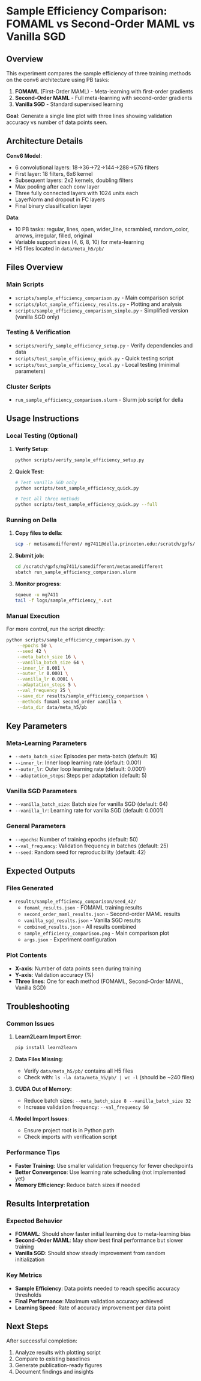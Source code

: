 # Sample Efficiency Comparison: FOMAML vs Second-Order MAML vs Vanilla SGD

## Overview

This experiment compares the sample efficiency of three training methods on the conv6 architecture using PB tasks:

1. **FOMAML** (First-Order MAML) - Meta-learning with first-order gradients
2. **Second-Order MAML** - Full meta-learning with second-order gradients  
3. **Vanilla SGD** - Standard supervised learning

**Goal**: Generate a single line plot with three lines showing validation accuracy vs number of data points seen.

## Architecture Details

**Conv6 Model**:
- 6 convolutional layers: 18→36→72→144→288→576 filters
- First layer: 18 filters, 6x6 kernel
- Subsequent layers: 2x2 kernels, doubling filters
- Max pooling after each conv layer
- Three fully connected layers with 1024 units each
- LayerNorm and dropout in FC layers
- Final binary classification layer

**Data**:
- 10 PB tasks: regular, lines, open, wider_line, scrambled, random_color, arrows, irregular, filled, original
- Variable support sizes (4, 6, 8, 10) for meta-learning
- H5 files located in `data/meta_h5/pb/`

## Files Overview

### Main Scripts
- `scripts/sample_efficiency_comparison.py` - Main comparison script
- `scripts/plot_sample_efficiency_results.py` - Plotting and analysis
- `scripts/sample_efficiency_comparison_simple.py` - Simplified version (vanilla SGD only)

### Testing & Verification
- `scripts/verify_sample_efficiency_setup.py` - Verify dependencies and data
- `scripts/test_sample_efficiency_quick.py` - Quick testing script
- `scripts/test_sample_efficiency_local.py` - Local testing (minimal parameters)

### Cluster Scripts
- `run_sample_efficiency_comparison.slurm` - Slurm job script for della

## Usage Instructions

### Local Testing (Optional)

1. **Verify Setup**:
   ```bash
   python scripts/verify_sample_efficiency_setup.py
   ```

2. **Quick Test**:
   ```bash
   # Test vanilla SGD only
   python scripts/test_sample_efficiency_quick.py
   
   # Test all three methods
   python scripts/test_sample_efficiency_quick.py --full
   ```

### Running on Della

1. **Copy files to della**:
   ```bash
   scp -r metasamedifferent/ mg7411@della.princeton.edu:/scratch/gpfs/mg7411/samedifferent/
   ```

2. **Submit job**:
   ```bash
   cd /scratch/gpfs/mg7411/samedifferent/metasamedifferent
   sbatch run_sample_efficiency_comparison.slurm
   ```

3. **Monitor progress**:
   ```bash
   squeue -u mg7411
   tail -f logs/sample_efficiency_*.out
   ```

### Manual Execution

For more control, run the script directly:

```bash
python scripts/sample_efficiency_comparison.py \
    --epochs 50 \
    --seed 42 \
    --meta_batch_size 16 \
    --vanilla_batch_size 64 \
    --inner_lr 0.001 \
    --outer_lr 0.0001 \
    --vanilla_lr 0.0001 \
    --adaptation_steps 5 \
    --val_frequency 25 \
    --save_dir results/sample_efficiency_comparison \
    --methods fomaml second_order vanilla \
    --data_dir data/meta_h5/pb
```

## Key Parameters

### Meta-Learning Parameters
- `--meta_batch_size`: Episodes per meta-batch (default: 16)
- `--inner_lr`: Inner loop learning rate (default: 0.001)
- `--outer_lr`: Outer loop learning rate (default: 0.0001)
- `--adaptation_steps`: Steps per adaptation (default: 5)

### Vanilla SGD Parameters
- `--vanilla_batch_size`: Batch size for vanilla SGD (default: 64)
- `--vanilla_lr`: Learning rate for vanilla SGD (default: 0.0001)

### General Parameters
- `--epochs`: Number of training epochs (default: 50)
- `--val_frequency`: Validation frequency in batches (default: 25)
- `--seed`: Random seed for reproducibility (default: 42)

## Expected Outputs

### Files Generated
- `results/sample_efficiency_comparison/seed_42/`
  - `fomaml_results.json` - FOMAML training results
  - `second_order_maml_results.json` - Second-order MAML results
  - `vanilla_sgd_results.json` - Vanilla SGD results
  - `combined_results.json` - All results combined
  - `sample_efficiency_comparison.png` - Main comparison plot
  - `args.json` - Experiment configuration

### Plot Contents
- **X-axis**: Number of data points seen during training
- **Y-axis**: Validation accuracy (%)
- **Three lines**: One for each method (FOMAML, Second-Order MAML, Vanilla SGD)

## Troubleshooting

### Common Issues

1. **Learn2Learn Import Error**:
   ```bash
   pip install learn2learn
   ```

2. **Data Files Missing**:
   - Verify `data/meta_h5/pb/` contains all H5 files
   - Check with: `ls -la data/meta_h5/pb/ | wc -l` (should be ~240 files)

3. **CUDA Out of Memory**:
   - Reduce batch sizes: `--meta_batch_size 8 --vanilla_batch_size 32`
   - Increase validation frequency: `--val_frequency 50`

4. **Model Import Issues**:
   - Ensure project root is in Python path
   - Check imports with verification script

### Performance Tips

- **Faster Training**: Use smaller validation frequency for fewer checkpoints
- **Better Convergence**: Use learning rate scheduling (not implemented yet)
- **Memory Efficiency**: Reduce batch sizes if needed

## Results Interpretation

### Expected Behavior
- **FOMAML**: Should show faster initial learning due to meta-learning bias
- **Second-Order MAML**: May show best final performance but slower training
- **Vanilla SGD**: Should show steady improvement from random initialization

### Key Metrics
- **Sample Efficiency**: Data points needed to reach specific accuracy thresholds
- **Final Performance**: Maximum validation accuracy achieved
- **Learning Speed**: Rate of accuracy improvement per data point

## Next Steps

After successful completion:
1. Analyze results with plotting script
2. Compare to existing baselines
3. Generate publication-ready figures
4. Document findings and insights 